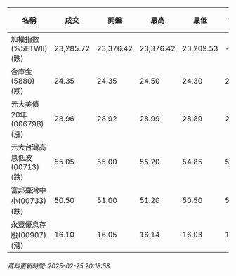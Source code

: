 | 名稱 | 成交 | 開盤 | 最高 | 最低 | 均價 | 成交金額(億) | 昨收 | 漲跌幅 | 漲跌 | 總量 | 昨量 | 振幅 |
| -------- | -------- | -------- | -------- |-------- | -------- | -------- |-------- |-------- |-------- | -------- | -------- |-------- |
|加權指數(%5ETWII) (跌)|23,285.72|23,376.42|23,376.42|23,209.53|-|3,929.20|23,565.31|1.19%|279.59|7,403,032|0|0.71%|
|合庫金(5880) (跌)|24.35|24.35|24.50|24.30|24.38|2.05|24.40|0.20%|0.05|8,391|8,129|0.82%|
|元大美債20年(00679B) (漲)|28.96|28.92|28.99|28.89|28.95|19.37|28.70|0.91%|0.26|66,895|39,248|0.35%|
|元大台灣高息低波(00713) (跌)|55.05|55.00|55.20|54.85|55.01|5.88|55.10|0.09%|0.05|10,697|7,870|0.64%|
|富邦臺灣中小(00733) (跌)|50.50|51.00|51.20|50.50|50.80|1.17|51.35|1.66%|0.85|2,300|1,973|1.36%|
|永豐優息存股(00907) (漲)|16.10|16.05|16.14|16.03|16.10|0.657|16.08|0.12%|0.02|4,083|2,544|0.68%|
###### 資料更新時間: 2025-02-25 20:18:58